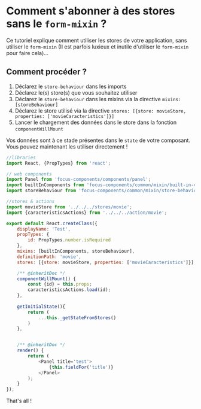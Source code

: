 # Comment s'abonner à des stores sans le `form-mixin` ?

Ce tutoriel explique comment utiliser les stores de votre application, sans utiliser le `form-mixin` (Il est parfois luxieux et inutile d'utiliser le `form-mixin` pour faire cela)...

## Comment procéder ?

1. Déclarez le `store-behaviour` dans les imports
2. Déclarez le(s) store(s) que vous souhaitez utiliser
3. Déclarez le `store-behaviour` dans les mixins via la directive `mixins: [storeBehaviour]`
4. Déclarez le store utilisé via la directive `stores: [{store: movieStore, properties: ['movieCaracteristics']}]`
5. Lancer le chargement des données dans le store dans la fonction `componentWillMount`

Vos données sont à ce stade présentes dans le `state` de votre composant. Vous pouvez maintenant les utiliser directement !

```javascript
//libraries
import React, {PropTypes} from 'react';

// web components
import Panel from 'focus-components/components/panel';
import builtInComponents from 'focus-components/common/mixin/built-in-components';
import storeBehaviour from 'focus-components/common/mixin/store-behaviour';

//stores & actions
import movieStore from '../../../stores/movie';
import {caracteristicsActions} from '../../../action/movie';

export default React.createClass({
    displayName: 'Test',
    propTypes: {
        id: PropTypes.number.isRequired
    },
    mixins: [builtInComponents, storeBehaviour],
    definitionPath: 'movie',
    stores: [{store: movieStore, properties: ['movieCaracteristics']}],

    /** @inheritDoc */
    componentWillMount() {
        const {id} = this.props;
        caracteristicsActions.load(id);
    },
    
    getInitialState(){
        return (
            ...this._getStateFromStores()
        )
    },


    /** @inheritDoc */
    render() {
        return (
            <Panel title='test'>
                {this.fieldFor('title')}
            </Panel>
        );
    }
});
```

That's all !
